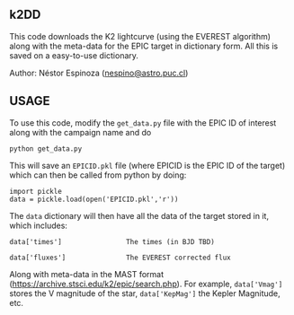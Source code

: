 k2DD
----

This code downloads the K2 lightcurve (using the EVEREST algorithm) along with the meta-data for the 
EPIC target in dictionary form. All this is saved on a easy-to-use dictionary. 

Author: Néstor Espinoza (nespino@astro.puc.cl)

USAGE
-----
To use this code, modify the `get_data.py` file with the EPIC ID of interest along with the campaign name and do

    python get_data.py

This will save an `EPICID.pkl` file (where EPICID is the EPIC ID of the target)  which can then be 
called from python by doing:

    import pickle
    data = pickle.load(open('EPICID.pkl','r'))

The `data` dictionary will then have all the data of the target stored in it, which includes:

    data['times']                The times (in BJD TBD)
    
    data['fluxes']               The EVEREST corrected flux

Along with meta-data in the MAST format (https://archive.stsci.edu/k2/epic/search.php). For example, 
`data['Vmag']` stores the V magnitude of the star, `data['KepMag']` the Kepler Magnitude, etc.


